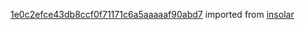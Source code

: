 [1e0c2efce43db8ccf0f71171c6a5aaaaaf90abd7](https://github.com/insolar/insolar/commit/1e0c2efce43db8ccf0f71171c6a5aaaaaf90abd7) imported from [insolar](https://github.com/insolar/insolar)

